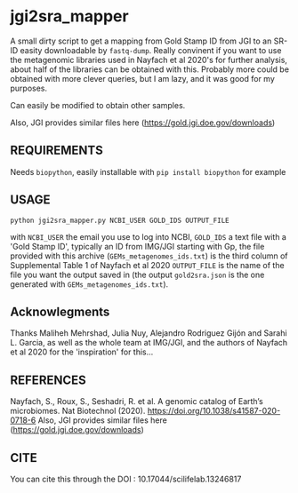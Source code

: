 # jgi2sra_mapper
A small dirty script to get a mapping from Gold Stamp ID from JGI to an SR-ID easity downloadable by `fastq-dump`.
Really convinent if you want to use the metagenomic libraries used in Nayfach et al 2020's for further analysis, about half of the libraries can be obtained with this. Probably more could be obtained with more clever queries, but I am lazy, and it was good for my purposes.

Can easily be modified to obtain other samples.

Also, JGI provides similar files here (https://gold.jgi.doe.gov/downloads)

## REQUIREMENTS

Needs `biopython`, easily installable with `pip install biopython` for example

## USAGE

```
python jgi2sra_mapper.py NCBI_USER GOLD_IDS OUTPUT_FILE
```

with `NCBI_USER` the email you use to log into NCBI, `GOLD_IDS` a text file with a 'Gold Stamp ID', typically an ID from IMG/JGI starting with Gp, the file provided with this archive (`GEMs_metagenomes_ids.txt`) is the third column of Supplemental Table 1 of Nayfach et al 2020 `OUTPUT_FILE` is the name of the file you want the output saved in (the output `gold2sra.json` is the one generated with `GEMs_metagenomes_ids.txt`).


## Acknowlegments
Thanks Maliheh Mehrshad, Julia Nuy, Alejandro Rodriguez Gijón and Sarahi L. Garcia, as well as the whole team at IMG/JGI, and the authors of Nayfach et al 2020 for the 'inspiration' for this...

## REFERENCES

Nayfach, S., Roux, S., Seshadri, R. et al. A genomic catalog of Earth’s microbiomes. Nat Biotechnol (2020). https://doi.org/10.1038/s41587-020-0718-6
Also, JGI provides similar files here (https://gold.jgi.doe.gov/downloads)

## CITE

You can cite this through the DOI : 10.17044/scilifelab.13246817 

